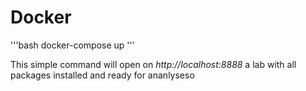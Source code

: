 # Docker
'''bash
docker-compose up
'''

This simple command will open on *http://localhost:8888* a lab with all packages installed and ready for ananlyseso

